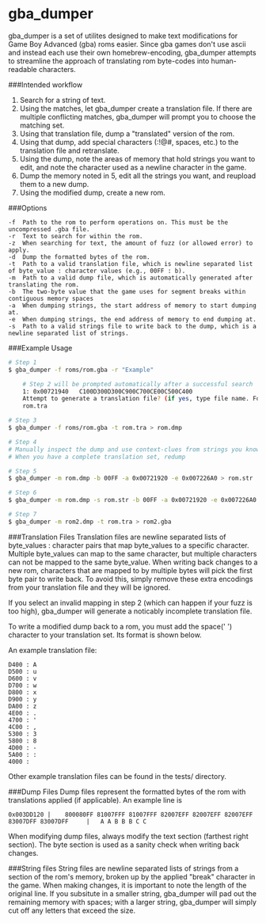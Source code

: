# gba_dumper

gba_dumper is a set of utilites designed to make text modifications for Game Boy Advanced (gba) roms easier. Since gba games don't use ascii and instead each use their own homebrew-encoding, gba_dumper attempts to streamline the approach of translating rom byte-codes into human-readable characters.

###Intended workflow
1. Search for a string of text.
2. Using the matches, let gba_dumper create a translation file. If there are multiple conflicting matches, gba_dumper will prompt you to choose the matching set.
3. Using that translation file, dump a "translated" version of the rom.
4. Using that dump, add special characters (:!@#, spaces, etc.) to the translation file and retranslate.
5. Using the dump, note the areas of memory that hold strings you want to edit, and note the character used as a newline character in the game.
6. Dump the memory noted in 5, edit all the strings you want, and reupload them to a new dump.
7. Using the modified dump, create a new rom.

###Options
```
-f	Path to the rom to perform operations on. This must be the uncompressed .gba file.
-r	Text to search for within the rom.
-z	When searching for text, the amount of fuzz (or allowed error) to apply.
-d	Dump the formatted bytes of the rom.
-t	Path to a valid translation file, which is newline separated list of byte_value : character values (e.g., 00FF : b).
-m	Path to a valid dump file, which is automatically generated after translating the rom.
-b	The two-byte value that the game uses for segment breaks within contiguous memory spaces
-a	When dumping strings, the start address of memory to start dumping at.
-e	When dumping strings, the end address of memory to end dumping at.
-s	Path to a valid strings file to write back to the dump, which is a newline separated list of strings.
```

###Example Usage
```bash
# Step 1
$ gba_dumper -f roms/rom.gba -r "Example"

	# Step 2 will be prompted automatically after a successful search
	1: 0x00721940	C100D300D300C900C700CE00C500C400
	Attempt to generate a translation file? (if yes, type file name. For no, type nothing):
	rom.tra

# Step 3	 
$ gba_dumper -f roms/rom.gba -t rom.tra > rom.dmp

# Step 4 
# Manually inspect the dump and use context-clues from strings you know to add symbols to the translation set.
# When you have a complete translation set, redump

# Step 5	 
$ gba_dumper -m rom.dmp -b 00FF -a 0x00721920 -e 0x007226A0 > rom.str

# Step 6	 
$ gba_dumper -m rom.dmp -s rom.str -b 00FF -a 0x00721920 -e 0x007226A0 > rom2.dmp

# Step 7	 
$ gba_dumper -m rom2.dmp -t rom.tra > rom2.gba
```

###Translation Files
Translation files are newline separated lists of byte_values : character pairs that map byte_values to a specific character. Multiple byte_values can map to the same character, but multiple characters can not be mapped to the same byte_value. When writing back changes to a new rom, characters that are mapped to by multiple bytes will pick the first byte pair to write back. To avoid this, simply remove these extra encodings from your translation file and they will be ignored.

If you select an invalid mapping in step 2 (which can happen if your fuzz is too high), gba_dumper will generate a noticably incomplete translation file.

To write a modified dump back to a rom, you must add the space(' ') character to your translation set. Its format is shown below.

An example translation file:
```
D400 : A
D500 : u
D600 : v
D700 : w
D800 : x
D900 : y
DA00 : z
4E00 : .
4700 : '
4C00 : ,
5300 : 3
5800 : 8
4D00 : -
5A00 : :
4000 :  
```

Other example translation files can be found in the tests/ directory.

###Dump Files
Dump files represent the formatted bytes of the rom with translations applied (if applicable). An example line is
```
0x003DD120 |	800080FF 81007FFF 81007FFF 82007EFF 82007EFF 82007EFF 83007DFF 83007DFF 	|   A A B B B C C 
```

When modifying dump files, always modify the text section (farthest right section). The byte section is used as a sanity check when writing back changes.

###String files
String files are newline separated lists of strings from a section of the rom's memory, broken up by the applied "break" character in the game. When making changes, it is important to note the length of the original line. If you subsitute in a smaller string, gba_dumper will pad out the remaining memory with spaces; with a larger string, gba_dumper will simply cut off any letters that exceed the size. 